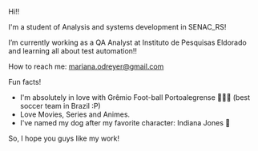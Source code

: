 Hi!! 

I'm a student of Analysis and systems development in SENAC_RS!

I’m currently working as a QA Analyst at Instituto de Pesquisas Eldorado and learning all about test automation!! 

How to reach me: mariana.odreyer@gmail.com 

Fun facts! 
 - I'm absolutely in love with Grêmio Foot-ball Portoalegrense 💙🖤🤍 (best soccer team in Brazil :P)
 - Love Movies, Series and Animes.
 - I've named my dog after my favorite character: Indiana Jones 🐶

So, I hope you guys like my work! 

